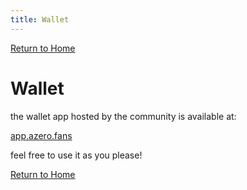 ```yaml
---
title: Wallet
---
```


[Return to Home](/)

# Wallet

the wallet app hosted by the community is available at:

[app.azero.fans](https://app.azero.fans)

feel free to use it as you please!

[Return to Home](/)